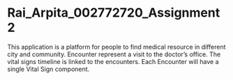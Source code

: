 # Rai_Arpita_002772720_Assignment2
This application is a platform for people to find medical resource in different city and  community.   Encounter represent a visit to the doctor’s office. The vital signs timeline is linked to the  encounters. Each Encounter will have a single Vital Sign component. 
